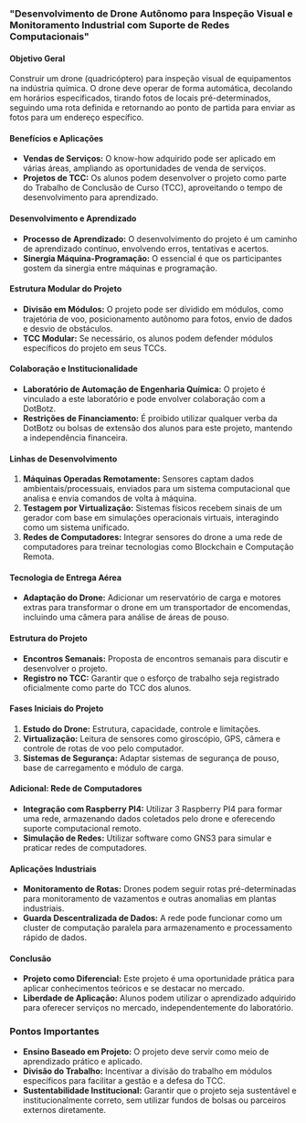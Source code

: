 ### "Desenvolvimento de Drone Autônomo para Inspeção Visual e Monitoramento Industrial com Suporte de Redes Computacionais"

#### Objetivo Geral

Construir um drone (quadricóptero) para inspeção visual de equipamentos na indústria química. O drone deve operar de forma automática, decolando em horários especificados, tirando fotos de locais pré-determinados, seguindo uma rota definida e retornando ao ponto de partida para enviar as fotos para um endereço específico.

#### Benefícios e Aplicações

- **Vendas de Serviços:** O know-how adquirido pode ser aplicado em várias áreas, ampliando as oportunidades de venda de serviços.
- **Projetos de TCC:** Os alunos podem desenvolver o projeto como parte do Trabalho de Conclusão de Curso (TCC), aproveitando o tempo de desenvolvimento para aprendizado.

#### Desenvolvimento e Aprendizado

- **Processo de Aprendizado:** O desenvolvimento do projeto é um caminho de aprendizado contínuo, envolvendo erros, tentativas e acertos.
- **Sinergia Máquina-Programação:** O essencial é que os participantes gostem da sinergia entre máquinas e programação.

#### Estrutura Modular do Projeto

- **Divisão em Módulos:** O projeto pode ser dividido em módulos, como trajetória de voo, posicionamento autônomo para fotos, envio de dados e desvio de obstáculos.
- **TCC Modular:** Se necessário, os alunos podem defender módulos específicos do projeto em seus TCCs.

#### Colaboração e Institucionalidade

- **Laboratório de Automação de Engenharia Química:** O projeto é vinculado a este laboratório e pode envolver colaboração com a DotBotz.
- **Restrições de Financiamento:** É proibido utilizar qualquer verba da DotBotz ou bolsas de extensão dos alunos para este projeto, mantendo a independência financeira.

#### Linhas de Desenvolvimento

1. **Máquinas Operadas Remotamente:** Sensores captam dados ambientais/processuais, enviados para um sistema computacional que analisa e envia comandos de volta à máquina.
2. **Testagem por Virtualização:** Sistemas físicos recebem sinais de um gerador com base em simulações operacionais virtuais, interagindo como um sistema unificado.
3. **Redes de Computadores:** Integrar sensores do drone a uma rede de computadores para treinar tecnologias como Blockchain e Computação Remota.

#### Tecnologia de Entrega Aérea

- **Adaptação do Drone:** Adicionar um reservatório de carga e motores extras para transformar o drone em um transportador de encomendas, incluindo uma câmera para análise de áreas de pouso.

#### Estrutura do Projeto

- **Encontros Semanais:** Proposta de encontros semanais para discutir e desenvolver o projeto.
- **Registro no TCC:** Garantir que o esforço de trabalho seja registrado oficialmente como parte do TCC dos alunos.

#### Fases Iniciais do Projeto

1. **Estudo do Drone:** Estrutura, capacidade, controle e limitações.
2. **Virtualização:** Leitura de sensores como giroscópio, GPS, câmera e controle de rotas de voo pelo computador.
3. **Sistemas de Segurança:** Adaptar sistemas de segurança de pouso, base de carregamento e módulo de carga.

#### Adicional: Rede de Computadores

- **Integração com Raspberry PI4:** Utilizar 3 Raspberry PI4 para formar uma rede, armazenando dados coletados pelo drone e oferecendo suporte computacional remoto.
- **Simulação de Redes:** Utilizar software como GNS3 para simular e praticar redes de computadores.

#### Aplicações Industriais

- **Monitoramento de Rotas:** Drones podem seguir rotas pré-determinadas para monitoramento de vazamentos e outras anomalias em plantas industriais.
- **Guarda Descentralizada de Dados:** A rede pode funcionar como um cluster de computação paralela para armazenamento e processamento rápido de dados.

#### Conclusão

- **Projeto como Diferencial:** Este projeto é uma oportunidade prática para aplicar conhecimentos teóricos e se destacar no mercado.
- **Liberdade de Aplicação:** Alunos podem utilizar o aprendizado adquirido para oferecer serviços no mercado, independentemente do laboratório.

### Pontos Importantes

- **Ensino Baseado em Projeto:** O projeto deve servir como meio de aprendizado prático e aplicado.
- **Divisão do Trabalho:** Incentivar a divisão do trabalho em módulos específicos para facilitar a gestão e a defesa do TCC.
- **Sustentabilidade Institucional:** Garantir que o projeto seja sustentável e institucionalmente correto, sem utilizar fundos de bolsas ou parceiros externos diretamente.
